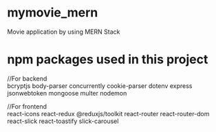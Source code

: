 # mymovie_mern
Movie application by using MERN Stack

# npm packages used in this project
//For backend <br>
bcryptjs body-parser concurrently cookie-parser dotenv express jsonwebtoken mongoose multer nodemon

//For frontend <br>
react-icons react-redux @reduxjs/toolkit react-router react-router-dom react-slick react-toastify slick-carousel 
